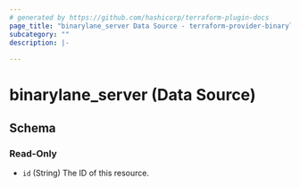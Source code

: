 ```yaml
---
# generated by https://github.com/hashicorp/terraform-plugin-docs
page_title: "binarylane_server Data Source - terraform-provider-binarylane"
subcategory: ""
description: |-
  
---
```


# binarylane_server (Data Source)





<!-- schema generated by tfplugindocs -->
## Schema

### Read-Only

- `id` (String) The ID of this resource.
